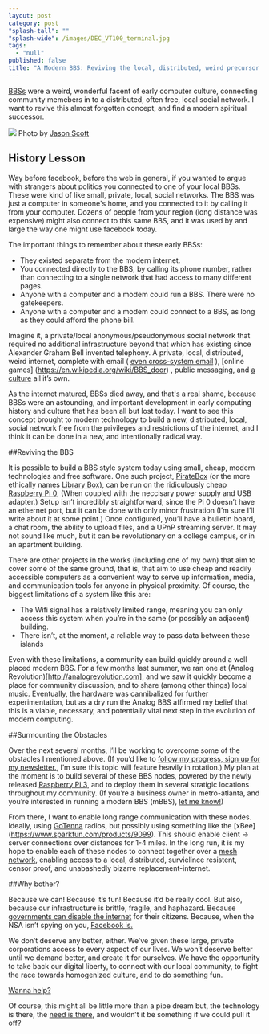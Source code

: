 ```yaml
---
layout: post
category: post
"splash-tall": ""
"splash-wide": /images/DEC_VT100_terminal.jpg
tags: 
  - "null"
published: false
title: "A Modern BBS: Reviving the local, distributed, weird precursor to Facebook."
---
```


[BBSs](https://en.wikipedia.org/wiki/Bulletin_board_system) were a weird, wonderful facent of early computer culture, connecting community memebers in to a distributed, often free, local social network. I want to revive this almost forgotten concept, and find a modern spiritual successor.  

<img src="{{site.baseurl}}/images/DEC_VT100_terminal.jpg" style="max-width:100%;"> Photo by [Jason Scott](https://www.flickr.com/people/54568729@N00)

## History Lesson

Way before facebook, before the web in general, if you wanted to argue with strangers about politics you connected to one of your local BBSs. These were kind of like small, private, local, social networks. The BBS was just a computer in someone's home, and you connected to it by calling it from your computer. Dozens of people from your region (long distance was expensive) might also connect to this same BBS, and it was used by and large the way one might use facebook today. 

The important things to remember about these early BBSs: 
- They existed separate from the modern internet.
- You connected directly to the BBS, by calling its phone number, rather than connecting to a single network that had access to many different pages. 
- Anyone with a computer and a modem could run a BBS. There were no gatekeepers. 
- Anyone with a computer and a modem could connect to a BBS, as long as they could afford the phone bill.

Imagine it, a private/local anonymous/pseudonymous social network that required no additional infrastructure beyond that which has existing since Alexander Graham Bell invented telephony. A private, local, distributed, weird internet, complete with email ( [even cross-system email](https://en.wikipedia.org/wiki/FidoNet) ), [online games] (https://en.wikipedia.org/wiki/BBS_door) , public messaging, and [a culture](https://www.youtube.com/watch?v=JnSz-Hb9LQY) all it’s own. 

As the internet matured, BBSs died away, and that's a real shame, because BBSs were an astounding, and important development in early computing history and culture that has been all but lost today. I want to see this concept brought to modern technology to build a new, distributed, local, social network free from the privileges and restrictions of the internet, and I think it can be done in a new, and intentionally radical way. 

##Reviving the BBS

It is possible to build a BBS style system today using small, cheap, modern technologies and free software. One such project, [PirateBox](https://piratebox.cc/) (or the more ethically names [Library Box](http://librarybox.us/)), can be run on the ridiculously cheap [Raspberry Pi 0](https://www.raspberrypi.org/blog/raspberry-pi-zero/), (When coupled with the neccisary power supply and USB adapter.) Setup isn’t incredibly straightforward, since the Pi 0 doesn’t have an ethernet port, but it can be done with only minor frustration (I’m sure I’ll write about it at some point.) Once configured, you’ll have a bulletin board, a chat room, the ability to upload files, and a UPnP streaming server. It may not sound like much, but it can be revolutionary on a college campus, or in an apartment building. 

There are other projects in the works (including one of my own) that aim to cover some of the same ground, that is, that aim to use cheap and readily accessible computers as a convenient way to serve up information, media, and communication tools for anyone in physical proximity. Of course, the biggest limitations of a system like this are: 

- The Wifi signal has a relatively limited range, meaning you can only access this system when you’re in the same (or possibly an adjacent) building.  
- There isn’t, at the moment, a reliable way to pass data between these islands 

Even with these limitations, a community can build quickly around a well placed modern BBS. For a few months last summer, we ran one at (Analog Revolution)[http://analogrevolution.com], and we saw it quickly become a place for community discussion, and to share (among other things) local music. Eventually, the hardware was cannibalized for further experimentation, but as a dry run the Analog BBS affirmed my belief that this is a viable, necessary, and potentially vital next step in the evolution of modern computing. 

##Surmounting the Obstacles

Over the next several months, I’ll be working to overcome some of the obstacles I mentioned above. (If you’d like to [follow my progress, sign up for my newsletter.](http://tinyletter.com/ajroach42), I’m sure this topic will feature heavily in rotation.) My plan at the moment is to build several of these BBS nodes, powered by the newly released [Raspberry Pi 3](https://www.raspberrypi.org/blog/raspberry-pi-3-on-sale/), and to deploy them in several stratigic locations throughout my community. (If you’re a business owner in metro-atlanta, and you’re interested in running a modern BBS (mBBS), [let me know!](http://andrewroach.net/contact)) 

From there, I want to enable long range communication with these nodes. Ideally, using [GoTenna](http://www.gotenna.com/	) radios, but possibly using something like the [xBee] (https://www.sparkfun.com/products/9099). This should enable client -> server connections over distances for 1-4 miles. In the long run, it is my hope to enable each of these nodes to connect together over a [mesh network](https://en.wikipedia.org/wiki/Mesh_networking), enabling access to a local, distributed, survielince resistent, censor proof, and unabashedly bizarre replacement-internet. 

##Why bother?

Because we can! Because it’s fun! Because it’d be really cool. But also, because our infrastructure is brittle, fragile, and haphazard. Because [governments can disable the internet](http://www.wsj.com/articles/SB10001424052748703956604576110453371369740) for their citizens. Because, when the NSA isn’t spying on you, [Facebook is.](http://www.businessinsider.com/this-is-how-facebook-is-tracking-your-internet-activity-2012-9) 

We don’t deserve any better, either. We’ve given these large, private corporations access to every aspect of our lives. We won’t deserve better until we demand better, and create it for ourselves. We have the opportunity to take back our digital liberty, to connect with our local community, to fight the race towards homogenized culture, and to do something fun. 

[Wanna help?](https://ajroach42.typeform.com/to/tNxpkS)

Of course, this might all be little more than a pipe dream but, the technology is there, the [need is there](https://www.eff.org/nsa-spying), and wouldn’t it be something if we could pull it off? 
